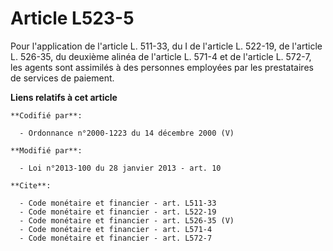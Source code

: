 # Article L523-5

Pour l'application de l'article L. 511-33, du I de l'article L. 522-19, de l'article L. 526-35, du deuxième alinéa de
l'article L. 571-4 et de l'article L. 572-7, les agents sont assimilés à des personnes employées par les prestataires de
services de paiement.

**Liens relatifs à cet article**

	**Codifié par**:

	  - Ordonnance n°2000-1223 du 14 décembre 2000 (V)

	**Modifié par**:

	  - Loi n°2013-100 du 28 janvier 2013 - art. 10

	**Cite**:

	  - Code monétaire et financier - art. L511-33
	  - Code monétaire et financier - art. L522-19
	  - Code monétaire et financier - art. L526-35 (V)
	  - Code monétaire et financier - art. L571-4
	  - Code monétaire et financier - art. L572-7
